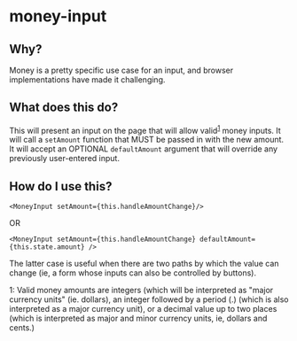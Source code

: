 # money-input

## Why?

Money is a pretty specific use case for an input, and browser implementations have made it challenging.

## What does this do?

This will present an input on the page that will allow valid<sup>[1](#validMoney)</sup> money inputs.  It will call
a `setAmount` function that MUST be passed in with the new amount.  It will accept an OPTIONAL `defaultAmount` argument
that will override any previously user-entered input.

## How do I use this?

`<MoneyInput setAmount={this.handleAmountChange}/>`

OR

`<MoneyInput setAmount={this.handleAmountChange} defaultAmount={this.state.amount} />`

The latter case is useful when there are two paths by which the value can change (ie, a form whose inputs can also be
controlled by buttons).

<a name="validMoney">1</a>: Valid money amounts are integers (which will be interpreted as "major currency
units" (ie. dollars), an integer followed by a period (.) (which is also interpreted as a major currency unit),
or a decimal value up to two places (which is interpreted as major and minor currency units, ie, dollars and cents.)
